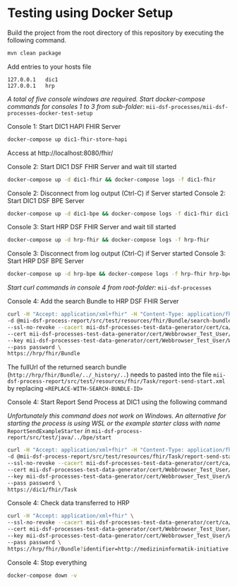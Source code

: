 # Testing using Docker Setup

Build the project from the root directory of this repository by executing the following command.

```sh
mvn clean package
```

Add entries to your hosts file

```
127.0.0.1	dic1
127.0.0.1	hrp
```

*A total of five console windows are required. Start docker-compose commands for consoles 1 to 3 from
sub-folder:* `mii-dsf-processes/mii-dsf-processes-docker-test-setup`

Console 1: Start DIC1 HAPI FHIR Server

```sh
docker-compose up dic1-fhir-store-hapi
```

Access at http://localhost:8080/fhir/

Console 2: Start DIC1 DSF FHIR Server and wait till started

```sh
docker-compose up -d dic1-fhir && docker-compose logs -f dic1-fhir
```

Console 2: Disconnect from log output (Ctrl-C) if Server started Console 2: Start DIC1 DSF BPE Server

```sh
docker-compose up -d dic1-bpe && docker-compose logs -f dic1-fhir dic1-bpe
````

Console 3: Start HRP DSF FHIR Server and wait till started

```sh
docker-compose up -d hrp-fhir && docker-compose logs -f hrp-fhir
```

Console 3: Disconnect from log output (Ctrl-C) if Server started Console 3: Start HRP DSF BPE Server

```sh
docker-compose up -d hrp-bpe && docker-compose logs -f hrp-fhir hrp-bpe
````

<!-- EXECUTE PROCESS -->

*Start curl commands in console 4 from root-folder:* `mii-dsf-processes`

Console 4: Add the search Bundle to HRP DSF FHIR Server

```sh
curl -H "Accept: application/xml+fhir" -H "Content-Type: application/fhir+xml" \
-d @mii-dsf-process-report/src/test/resources/fhir/Bundle/search-bundle.xml \
--ssl-no-revoke --cacert mii-dsf-processes-test-data-generator/cert/ca/testca_certificate.pem \
--cert mii-dsf-processes-test-data-generator/cert/Webbrowser_Test_User/Webbrowser_Test_User_certificate.pem \
--key mii-dsf-processes-test-data-generator/cert/Webbrowser_Test_User/Webbrowser_Test_User_private-key.pem \
--pass password \
https://hrp/fhir/Bundle
```

The fullUrl of the returned search bundle (`http://hrp/fhir/Bundle/../_history/..`) needs to pasted into the file 
`mii-dsf-process-report/src/test/resources/fhir/Task/report-send-start.xml` by replacing `<REPLACE-WITH-SEARCH-BUNDLE-ID>`

Console 4: Start Report Send Process at DIC1 using the following command

*Unfortunately this command does not work on Windows. An alternative for starting the process is using WSL or the
example starter class with name* `ReportSendExampleStarter` *in* 
`mii-dsf-process-report/src/test/java/../bpe/start`

```sh
curl -H "Accept: application/xml+fhir" -H "Content-Type: application/fhir+xml" \
-d @mii-dsf-process-report/src/test/resources/fhir/Task/report-send-start.xml \
--ssl-no-revoke --cacert mii-dsf-processes-test-data-generator/cert/ca/testca_certificate.pem \
--cert mii-dsf-processes-test-data-generator/cert/Webbrowser_Test_User/Webbrowser_Test_User_certificate.pem \
--key mii-dsf-processes-test-data-generator/cert/Webbrowser_Test_User/Webbrowser_Test_User_private-key.pem \
--pass password \
https://dic1/fhir/Task
```

Console 4: Check data transferred to HRP

```sh
curl -H "Accept: application/xml+fhir" \
--ssl-no-revoke --cacert mii-dsf-processes-test-data-generator/cert/ca/testca_certificate.pem \
--cert mii-dsf-processes-test-data-generator/cert/Webbrowser_Test_User/Webbrowser_Test_User_certificate.pem \
--key mii-dsf-processes-test-data-generator/cert/Webbrowser_Test_User/Webbrowser_Test_User_private-key.pem \
--pass password \
https://hrp/fhir/Bundle?identifier=http://medizininformatik-initiative.de/sid/report|Report_Test_DIC1
```

Console 4: Stop everything

```sh
docker-compose down -v
```
